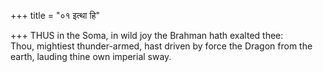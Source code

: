 +++
title = "०१ इत्था हि"

+++
THUS in the Soma, in wild joy the Brahman hath exalted thee:  
     Thou, mightiest thunder-armed, hast driven by force the Dragon from the earth, lauding thine own imperial sway.